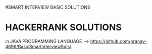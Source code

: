 #SMART INTERVIEW BASIC SOLUTIONS
# HACKERRANK SOLUTIONS 
in JAVA PROGRAMMING LANGUAGE
-->
https://github.com/pranay-4696/BasicSmartInterviewSols/
